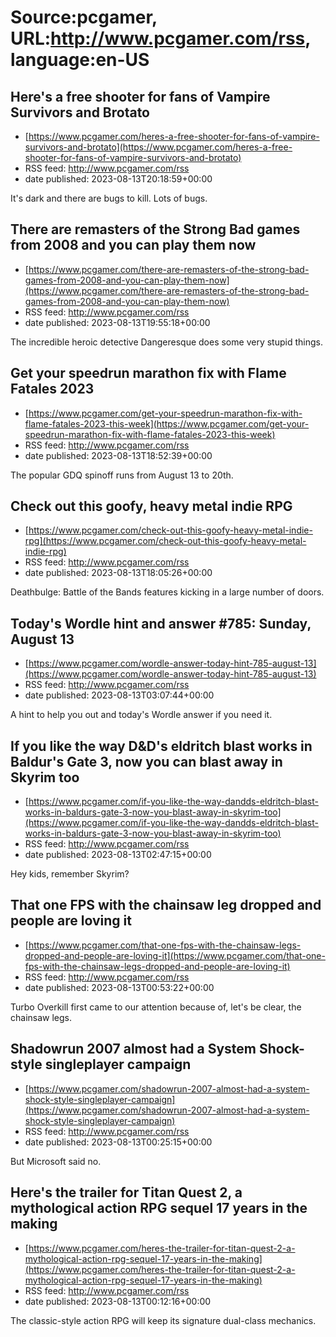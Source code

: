 # Source:pcgamer, URL:http://www.pcgamer.com/rss, language:en-US

## Here's a free shooter for fans of Vampire Survivors and Brotato
 - [https://www.pcgamer.com/heres-a-free-shooter-for-fans-of-vampire-survivors-and-brotato](https://www.pcgamer.com/heres-a-free-shooter-for-fans-of-vampire-survivors-and-brotato)
 - RSS feed: http://www.pcgamer.com/rss
 - date published: 2023-08-13T20:18:59+00:00

It's dark and there are bugs to kill. Lots of bugs.

## There are remasters of the Strong Bad games from 2008 and you can play them now
 - [https://www.pcgamer.com/there-are-remasters-of-the-strong-bad-games-from-2008-and-you-can-play-them-now](https://www.pcgamer.com/there-are-remasters-of-the-strong-bad-games-from-2008-and-you-can-play-them-now)
 - RSS feed: http://www.pcgamer.com/rss
 - date published: 2023-08-13T19:55:18+00:00

The incredible heroic detective Dangeresque does some very stupid things.

## Get your speedrun marathon fix with Flame Fatales 2023
 - [https://www.pcgamer.com/get-your-speedrun-marathon-fix-with-flame-fatales-2023-this-week](https://www.pcgamer.com/get-your-speedrun-marathon-fix-with-flame-fatales-2023-this-week)
 - RSS feed: http://www.pcgamer.com/rss
 - date published: 2023-08-13T18:52:39+00:00

The popular GDQ spinoff runs from August 13 to 20th.

## Check out this goofy, heavy metal indie RPG
 - [https://www.pcgamer.com/check-out-this-goofy-heavy-metal-indie-rpg](https://www.pcgamer.com/check-out-this-goofy-heavy-metal-indie-rpg)
 - RSS feed: http://www.pcgamer.com/rss
 - date published: 2023-08-13T18:05:26+00:00

Deathbulge: Battle of the Bands features kicking in a large number of doors.

## Today's Wordle hint and answer #785: Sunday, August 13
 - [https://www.pcgamer.com/wordle-answer-today-hint-785-august-13](https://www.pcgamer.com/wordle-answer-today-hint-785-august-13)
 - RSS feed: http://www.pcgamer.com/rss
 - date published: 2023-08-13T03:07:44+00:00

A hint to help you out and today's Wordle answer if you need it.

## If you like the way D&D's eldritch blast works in Baldur's Gate 3, now you can blast away in Skyrim too
 - [https://www.pcgamer.com/if-you-like-the-way-dandds-eldritch-blast-works-in-baldurs-gate-3-now-you-blast-away-in-skyrim-too](https://www.pcgamer.com/if-you-like-the-way-dandds-eldritch-blast-works-in-baldurs-gate-3-now-you-blast-away-in-skyrim-too)
 - RSS feed: http://www.pcgamer.com/rss
 - date published: 2023-08-13T02:47:15+00:00

Hey kids, remember Skyrim?

## That one FPS with the chainsaw leg dropped and people are loving it
 - [https://www.pcgamer.com/that-one-fps-with-the-chainsaw-legs-dropped-and-people-are-loving-it](https://www.pcgamer.com/that-one-fps-with-the-chainsaw-legs-dropped-and-people-are-loving-it)
 - RSS feed: http://www.pcgamer.com/rss
 - date published: 2023-08-13T00:53:22+00:00

Turbo Overkill first came to our attention because of, let's be clear, the chainsaw legs.

## Shadowrun 2007 almost had a System Shock-style singleplayer campaign
 - [https://www.pcgamer.com/shadowrun-2007-almost-had-a-system-shock-style-singleplayer-campaign](https://www.pcgamer.com/shadowrun-2007-almost-had-a-system-shock-style-singleplayer-campaign)
 - RSS feed: http://www.pcgamer.com/rss
 - date published: 2023-08-13T00:25:15+00:00

But Microsoft said no.

## Here's the trailer for Titan Quest 2, a mythological action RPG sequel 17 years in the making
 - [https://www.pcgamer.com/heres-the-trailer-for-titan-quest-2-a-mythological-action-rpg-sequel-17-years-in-the-making](https://www.pcgamer.com/heres-the-trailer-for-titan-quest-2-a-mythological-action-rpg-sequel-17-years-in-the-making)
 - RSS feed: http://www.pcgamer.com/rss
 - date published: 2023-08-13T00:12:16+00:00

The classic-style action RPG will keep its signature dual-class mechanics.

